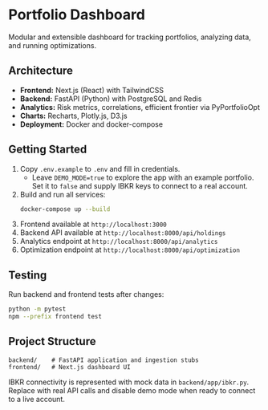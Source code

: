 # Portfolio Dashboard

Modular and extensible dashboard for tracking portfolios, analyzing data, and running optimizations.

## Architecture
- **Frontend:** Next.js (React) with TailwindCSS
- **Backend:** FastAPI (Python) with PostgreSQL and Redis
- **Analytics:** Risk metrics, correlations, efficient frontier via PyPortfolioOpt
- **Charts:** Recharts, Plotly.js, D3.js
- **Deployment:** Docker and docker-compose

## Getting Started
1. Copy `.env.example` to `.env` and fill in credentials.
   - Leave `DEMO_MODE=true` to explore the app with an example portfolio. Set it to `false` and supply IBKR keys to connect to a real account.
2. Build and run all services:
   ```bash
   docker-compose up --build
   ```
3. Frontend available at `http://localhost:3000`
4. Backend API available at `http://localhost:8000/api/holdings`
5. Analytics endpoint at `http://localhost:8000/api/analytics`
6. Optimization endpoint at `http://localhost:8000/api/optimization`

## Testing

Run backend and frontend tests after changes:

```bash
python -m pytest
npm --prefix frontend test
```

## Project Structure
```
backend/    # FastAPI application and ingestion stubs
frontend/   # Next.js dashboard UI
```

IBKR connectivity is represented with mock data in `backend/app/ibkr.py`. Replace with real API calls and disable demo mode when ready to connect to a live account.
